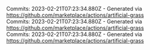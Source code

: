 Commits: 2023-02-21T07:23:34.880Z - Generated via https://github.com/marketplace/actions/artificial-grass
<br>
Commits: 2023-02-21T07:23:34.880Z - Generated via https://github.com/marketplace/actions/artificial-grass
<br>
Commits: 2023-02-21T07:23:34.880Z - Generated via https://github.com/marketplace/actions/artificial-grass
<br>

